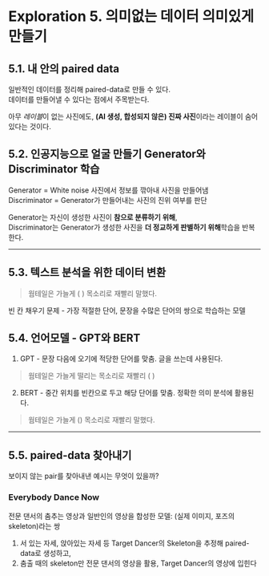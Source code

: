 # Exploration 5. 의미없는 데이터 의미있게 만들기

## 5.1. 내 안의 paired data 
일반적인 데이터를 정리해 paired-data로 만들 수 있다.  
데이터를 만들어낼 수 있다는 점에서 주목받는다.  

아무 *레이블*이 없는 사진에도, **(AI 생성, 합성되지 않은) 진짜 사진**이라는 레이블이 숨어있다는 것이다.  

## 5.2. 인공지능으로 얼굴 만들기 Generator와 Discriminator 학습  
Generator = White noise 사진에서 정보를 깎아내 사진을 만들어냄  
Discriminator = Generator가 만들어내는 사진의 진위 여부를 판단  

Generator는 자신이 생성한 사진이 **참으로 분류하기 위해**,  
Discriminator는 Generator가 생성한 사진을 **더 정교하게 판별하기 위해**학습을 반복한다.  
___ 

## 5.3. 텍스트 분석을 위한 데이터 변환
> 웜테일은 가늘게 ( ) 목소리로 재빨리 말했다.  

빈 칸 채우기 문제 - 가장 적절한 단어, 문장을 수많은 단어의 쌍으로 학습하는 모델  

## 5.4. 언어모델 - GPT와 BERT
1. GPT - 문장 다음에 오기에 적당한 단어를 맞춤. 글을 쓰는데 사용된다.    
> 웜테일은 가늘게 떨리는 목소리로 재빨리 (  )

2. BERT - 중간 위치를 빈칸으로 두고 해당 단어를 맞춤. 정확한 의미 분석에 활용된다.  
> 웜테일은 가늘게 () 목소리로 재빨리 말했다. 
___

## 5.5. paired-data 찾아내기  
보이지 않는 pair를 찾아내낸 예시는 무엇이 있을까?  

### Everybody Dance Now
전문 댄서의 춤추는 영상과 일반인의 영상을 합성한 모델: (실제 이미지, 포즈의 skeleton)라는 쌍     

1. 서 있는 자세, 앉아있는 자세 등 Target Dancer의 Skeleton을 추정해 paired-data로 생성하고,  
2. 춤출 때의 skeleton만 전문 댄서의 영상을 활용, Target Dancer의 영상에 입힌다  


